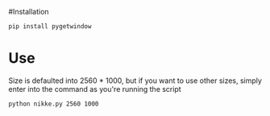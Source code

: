 #Installation
```
pip install pygetwindow
```

# Use
Size is defaulted into 2560 * 1000, but if you want to use other sizes,
simply enter into the command as you're running the script
```
python nikke.py 2560 1000
```